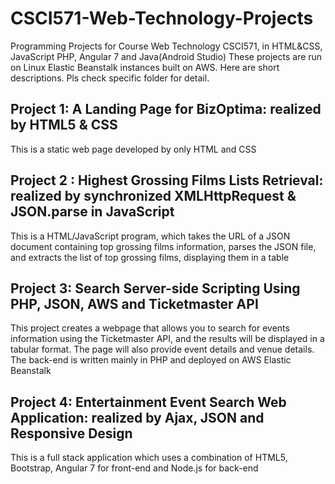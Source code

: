 # CSCI571-Web-Technology-Projects
Programming Projects for Course Web Technology CSCI571, in HTML&CSS, JavaScript PHP, Angular 7 and Java(Android Studio) 
These projects are run on Linux Elastic Beanstalk instances built on AWS. Here are short descriptions. Pls check specific folder for detail.
## Project 1: A Landing Page for BizOptima: realized by HTML5 & CSS
This is a static web page developed by only HTML and CSS
## Project 2 : Highest Grossing Films Lists Retrieval: realized by synchronized XMLHttpRequest & JSON.parse in JavaScript
This is a HTML/JavaScript program, which takes the URL of a JSON document containing top grossing films information, parses
the JSON file, and extracts the list of top grossing films, displaying them in a table
## Project 3: Search Server-side Scripting Using PHP, JSON, AWS and Ticketmaster API
This project creates a webpage that allows you to search for events information using the Ticketmaster API, and the results will be displayed in a tabular format. The page will also provide event details and venue details. The back-end is written mainly in PHP and deployed on AWS Elastic Beanstalk
## Project 4: Entertainment Event Search Web Application: realized by Ajax, JSON and Responsive Design
This is a full stack application which uses a combination of HTML5, Bootstrap, Angular 7 for front-end and Node.js for back-end
